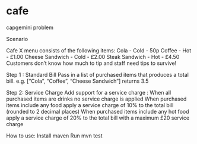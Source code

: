 # cafe
capgemini problem

Scenario

Cafe X menu consists of the following items:
 Cola - Cold - 50p
 Coffee - Hot - £1.00
 Cheese Sandwich - Cold - £2.00
 Steak Sandwich - Hot - £4.50
Customers don’t know how much to tip and staff need tips to survive!


Step 1 : Standard Bill
Pass in a list of purchased items that produces a total bill.
e.g. [“Cola”, “Coffee”, “Cheese Sandwich”] returns 3.5


Step 2: Service Charge
Add support for a service charge :
 When all purchased items are drinks no service charge is applied
 When purchased items include any food apply a service charge of 10% to the total bill
(rounded to 2 decimal places)
 When purchased items include any hot food apply a service charge of 20% to the total bill
with a maximum £20 service charge

How to use:
Install maven
Run mvn test


